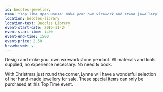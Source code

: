 ```yaml
---
id: beccles-jewellery
name: "Top Time Open House: make your own wirework and stone jewellery"
location: beccles-library
location-text: Beccles Library
event-start-date: 2016-11-24
event-start-time: 1400
event-end-time: 1500
event-price: 2.50
breadcrumb: y
---
```


Design and make your own wirework stone pendant. All materials and tools supplied, no experience necessary. No need to book.

With Christmas just round the corner, Lynne will have a wonderful selection of  her hand-made jewellery for sale. These special items can only be purchased at this Top Time event.
